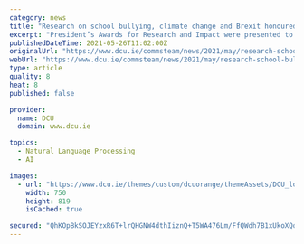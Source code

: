 ```yaml
---
category: news
title: "Research on school bullying, climate change and Brexit honoured at DCU Research and Impact Awards 2021"
excerpt: "President’s Awards for Research and Impact were presented to recipients from across the university who have been involved in ground-breaking research in areas including school bullying, climate change,"
publishedDateTime: 2021-05-26T11:02:00Z
originalUrl: "https://www.dcu.ie/commsteam/news/2021/may/research-school-bullying-climate-change-and-brexit-honoured-dcu-research"
webUrl: "https://www.dcu.ie/commsteam/news/2021/may/research-school-bullying-climate-change-and-brexit-honoured-dcu-research"
type: article
quality: 8
heat: 8
published: false

provider:
  name: DCU
  domain: www.dcu.ie

topics:
  - Natural Language Processing
  - AI

images:
  - url: "https://www.dcu.ie/themes/custom/dcuorange/themeAssets/DCU_logo_stacked_red-Adjusted120w.png"
    width: 750
    height: 819
    isCached: true

secured: "QhKOpBkSOJEYzxR6T+lrQHGNW4dthIiznQ+T5WA476Lm/FfQWdh7B1xUkoXQqp76Z1Nhfc+3cNVso6l2uBX3N/8xJsl6cbAxIDl50AzwLDWUvldSAxITlxU9r0LDCDSr4vpB0o89SJEsauDW5QN4XkKtAqt4sLcJM+b2hTC0rcihYHklWMwqATv6TW7FPKd8eOPXi2A1O8A+71mvK9R6yfAkGyJXUz/UHnBhQTVPziJRTiNzi0I7/hPGRGaVGbqrm2ef6NYQiyb4XQT6NDg/ES5/1QcFQ2GqgZm8u6CxloxxWOJhO1eVBuTisHgnPhUL9zNeeGYABsoeinWfVOM+AcG/Xk9U5zhpGFgwSNNbRMA=;rZcy2gqP0rhtNXmRYBtALg=="
---
```


